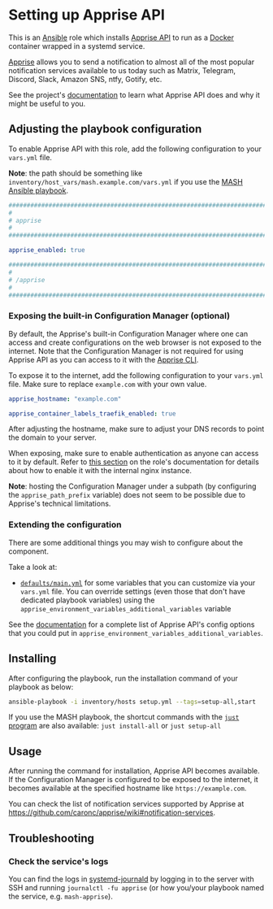 <!--
SPDX-FileCopyrightText: 2020 - 2024 MDAD project contributors
SPDX-FileCopyrightText: 2020 - 2024 Slavi Pantaleev
SPDX-FileCopyrightText: 2020 Aaron Raimist
SPDX-FileCopyrightText: 2020 Chris van Dijk
SPDX-FileCopyrightText: 2020 Dominik Zajac
SPDX-FileCopyrightText: 2020 Mickaël Cornière
SPDX-FileCopyrightText: 2022 François Darveau
SPDX-FileCopyrightText: 2022 Julian Foad
SPDX-FileCopyrightText: 2022 Warren Bailey
SPDX-FileCopyrightText: 2023 Antonis Christofides
SPDX-FileCopyrightText: 2023 Felix Stupp
SPDX-FileCopyrightText: 2023 Pierre 'McFly' Marty
SPDX-FileCopyrightText: 2024 - 2025 Suguru Hirahara

SPDX-License-Identifier: AGPL-3.0-or-later
-->

# Setting up Apprise API

This is an [Ansible](https://www.ansible.com/) role which installs [Apprise API](https://github.com/caronc/apprise-api) to run as a [Docker](https://www.docker.com/) container wrapped in a systemd service.

[Apprise](https://github.com/caronc/apprise/) allows you to send a notification to almost all of the most popular notification services available to us today such as Matrix, Telegram, Discord, Slack, Amazon SNS, ntfy, Gotify, etc.

See the project's [documentation](https://github.com/caronc/apprise-api/blob/master/README.md) to learn what Apprise API does and why it might be useful to you.

## Adjusting the playbook configuration

To enable Apprise API with this role, add the following configuration to your `vars.yml` file.

**Note**: the path should be something like `inventory/host_vars/mash.example.com/vars.yml` if you use the [MASH Ansible playbook](https://github.com/mother-of-all-self-hosting/mash-playbook).

```yaml
########################################################################
#                                                                      #
# apprise                                                              #
#                                                                      #
########################################################################

apprise_enabled: true

########################################################################
#                                                                      #
# /apprise                                                             #
#                                                                      #
########################################################################
```

### Exposing the built-in Configuration Manager (optional)

By default, the Apprise's built-in Configuration Manager where one can access and create configurations on the web browser is not exposed to the internet. Note that the Configuration Manager is not required for using Apprise API as you can access to it with the [Apprise CLI](https://github.com/caronc/apprise/wiki/CLI_Usage).

To expose it to the internet, add the following configuration to your `vars.yml` file. Make sure to replace `example.com` with your own value.

```yaml
apprise_hostname: "example.com"

apprise_container_labels_traefik_enabled: true
```

After adjusting the hostname, make sure to adjust your DNS records to point the domain to your server.

When exposing, make sure to enable authentication as anyone can access to it by default. Refer to [this section](https://github.com/caronc/apprise-api/blob/master/README.md#authentication) on the role's documentation for details about how to enable it with the internal nginx instance.

**Note**: hosting the Configuration Manager under a subpath (by configuring the `apprise_path_prefix` variable) does not seem to be possible due to Apprise's technical limitations.

### Extending the configuration

There are some additional things you may wish to configure about the component.

Take a look at:

- [`defaults/main.yml`](../defaults/main.yml) for some variables that you can customize via your `vars.yml` file. You can override settings (even those that don't have dedicated playbook variables) using the `apprise_environment_variables_additional_variables` variable

See the [documentation](https://github.com/caronc/apprise-api/blob/master/README.md#environment-variables) for a complete list of Apprise API's config options that you could put in `apprise_environment_variables_additional_variables`.

## Installing

After configuring the playbook, run the installation command of your playbook as below:

```sh
ansible-playbook -i inventory/hosts setup.yml --tags=setup-all,start
```

If you use the MASH playbook, the shortcut commands with the [`just` program](https://github.com/mother-of-all-self-hosting/mash-playbook/blob/main/docs/just.md) are also available: `just install-all` or `just setup-all`

## Usage

After running the command for installation, Apprise API becomes available. If the Configuration Manager is configured to be exposed to the internet, it becomes available at the specified hostname like `https://example.com`.

You can check the list of notification services supported by Apprise at <https://github.com/caronc/apprise/wiki#notification-services>.

## Troubleshooting

### Check the service's logs

You can find the logs in [systemd-journald](https://www.freedesktop.org/software/systemd/man/systemd-journald.service.html) by logging in to the server with SSH and running `journalctl -fu apprise` (or how you/your playbook named the service, e.g. `mash-apprise`).
